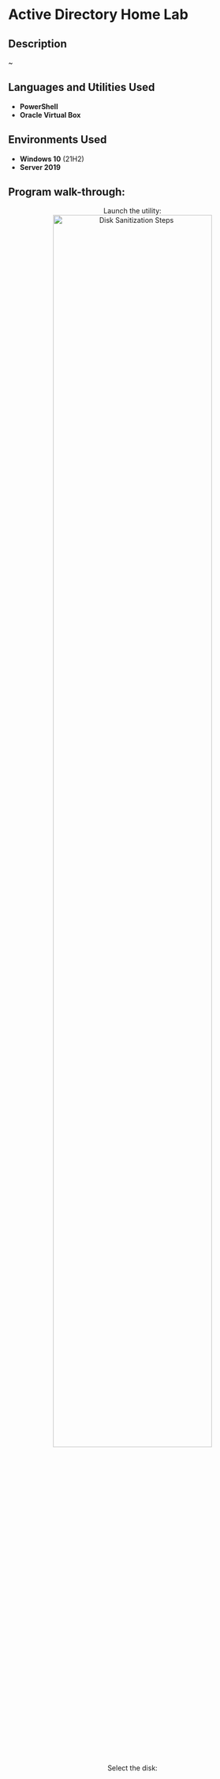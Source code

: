 <h1>Active Directory Home Lab</h1>


<h2>Description</h2>
~
<br />


<h2>Languages and Utilities Used</h2>

- <b>PowerShell</b> 
- <b>Oracle Virtual Box</b>

<h2>Environments Used </h2>

- <b>Windows 10</b> (21H2)
- <b>Server 2019</b>

<h2>Program walk-through:</h2>

<p align="center">
Launch the utility: <br/>
<img src="IMGURLINK" height="80%" width="80%" alt="Disk Sanitization Steps"/>
<br />
<br />
Select the disk:  <br/>

<!--
 ```diff
- text in red
+ text in green
! text in orange
# text in gray
@@ text in purple (and bold)@@
```
--!>

